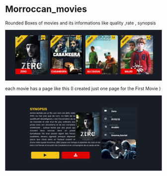 # Morroccan_movies
 Rounded Boxes of movies and its informations like quality ,rate , synopsis
 
 ![logo](result.png)
 
 each movie has a page like this (I created just one page for the First Movie )
 
  
 ![logo](result_2.png)
